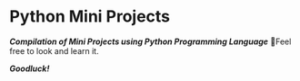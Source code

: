 # Python Mini Projects
***Compilation of Mini Projects using Python Programming Language***
:eyes:Feel free to look and learn it.

***Goodluck!***
